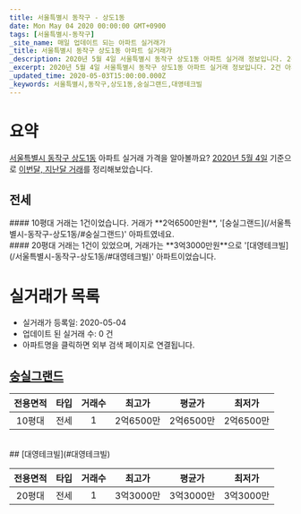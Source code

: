 ```yaml
---
title: 서울특별시 동작구 - 상도1동
date: Mon May 04 2020 00:00:00 GMT+0900
tags: [서울특별시-동작구]
_site_name: 매일 업데이트 되는 아파트 실거래가
_title: 서울특별시 동작구 상도1동 아파트 실거래가
_description: 2020년 5월 4일 서울특별시 동작구 상도1동 아파트 실거래 정보입니다. 2건 아파트 정보가 있습니다.
_excerpt: 2020년 5월 4일 서울특별시 동작구 상도1동 아파트 실거래 정보입니다. 2건 아파트 정보가 있습니다.
_updated_time: 2020-05-03T15:00:00.000Z
_keywords: 서울특별시,동작구,상도1동,숭실그랜드,대영테크빌
---
```





# 요약
<ins>서울특별시 동작구 상도1동</ins> 아파트 실거래 가격을 알아볼까요? <ins>2020년 5월 4일</ins> 기준으로 <ins>이번달, 지난달 거래</ins>를 정리해보았습니다.

## 전세
<div class="container">
<div class="six columns" markdown="1">
#### 10평대
거래는 1건이었습니다. 거래가 **2억6500만원**, '[숭실그랜드](/서울특별시-동작구-상도1동/#숭실그랜드)' 아파트였네요.
</div>
<div class="six columns" markdown="1">
#### 20평대
거래는 1건이 있었으며, 거래가는 **3억3000만원**으로 '[대영테크빌](/서울특별시-동작구-상도1동/#대영테크빌)' 아파트이었습니다.
</div>
</div>



# 실거래가 목록
- 실거래가 등록일: 2020-05-04
- 업데이트 된 실거래 수: 0 건
- 아파트명을 클릭하면 외부 검색 페이지로 연결됩니다.

## [숭실그랜드](#숭실그랜드)

|전용면적|타입|거래수|최고가|평균가|최저가|
|:---:|:---:|:---:|:---:|:---:|:---:|
|10평대|<span class="deal-type-2">전세</span>|1|2억6500만|2억6500만|2억6500만|

<br/>
## [대영테크빌](#대영테크빌)

|전용면적|타입|거래수|최고가|평균가|최저가|
|:---:|:---:|:---:|:---:|:---:|:---:|
|20평대|<span class="deal-type-2">전세</span>|1|3억3000만|3억3000만|3억3000만|

<br/>



